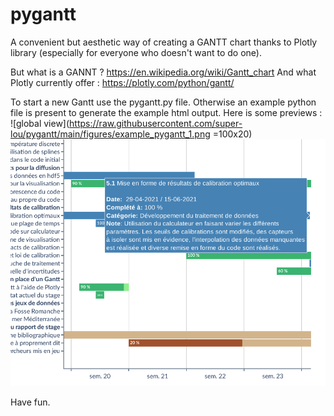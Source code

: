 # pygantt
A convenient but aesthetic way of creating a GANTT chart thanks to Plotly library (especially for everyone who doesn't want to do one).

But what is a GANNT ? https://en.wikipedia.org/wiki/Gantt_chart
And what Plotly currently offer : https://plotly.com/python/gantt/

To start a new Gantt use the pygantt.py file. Otherwise an example python file is present to generate the example html output.
Here is some previews :
![global view](https://raw.githubusercontent.com/super-lou/pygantt/main/figures/example_pygantt_1.png =100x20)
![zoom view of hover info](https://raw.githubusercontent.com/super-lou/pygantt/main/figures/example_pygantt_2.png)

Have fun.
